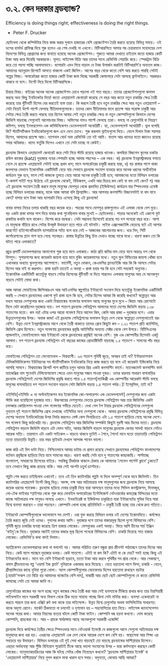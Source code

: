 # ৩.২. কেন দরকার ব্রডব্যান্ড?

Efficiency is doing things right; effectiveness is doing the right things.

* Peter F. Drucker

ছোটবেলা থেকে কম্পিউটার নিয়ে কাজ করার সুবাদে হাজারের বেশি প্রেজেন্টেশন তৈরি করতে হয়েছে বিভিন্ন সময়ে। ওই ডসের হার্ভার্ড গ্রাফিক্স দিয়ে শুরু হলেও এর শেষ দেখছি না এখনো। বিটিআরসিতে আসার পর চেয়ারম্যান মহোদয়ের দেশ বিদেশের বিভিন্ন প্রোগ্রামের জন্য বানাতে হয়েছে অনেক প্রেজেন্টেশন। শুরুতে আমরা দেখাতে চাইতাম কতো হাজার কোটি টাকা আয় করে দিয়েছি সরকারকে। মূলত: লাইসেন্স বিক্রি আর তাদের সাথে রেভিনিউ শেয়ারিং করে। স্পেকট্রাম বিক্রি করে তো পয়সা পাচ্ছি আলাদাভাবে। ব্যাপারটা এমন গিয়ে দাড়াল যে টাকা উপার্জন করাটাই বিটিআরসি'র অন্যতম কাজ। আমাদের অ্যানুয়াল রিপোর্টে আসতে থাকলো একই জিনিস। আগের বছর থেকে কতো বেশি আয় করতে পারছি সেটাই গল্পের বিষয়। অপারেটররা কতো হাজার কোটি টাকা জমা দিচ্ছে সরকারী কোষাগারে সেটা আসছে ফ্রন্টলাইনে। সরকারও থাকবে না বসে। টার্গেট দিয়ে দিলো বিটিআরসিকে।

চিন্তার বিষয়। বাইরের অনেক অনেক প্রেজেন্টেশন চোখে পড়লো ওই সাত বছরে। তাদের প্রেজেন্টেশনগুলো ঝলমল করছে অন্য কিছু ইনডিকেটর দিয়ে! কতো এমপ্লয়মেন্ট জেনারেট করেছে সে বছর আর কতো নতুন চাকরির ক্ষেত্র তৈরী করেছে তার খুঁটিনাটি হিসেব বের করতেই ব্যস্ত তারা। কি করলে তৈরী হবে নতুন চাকরির ক্ষেত্র আর নতুন এমপ্লয়মেন্ট – সেটা নিয়েই উল্টে পাল্টে ফেলছে নীতিমালাগুলোকে। তাদের কোন নীতিমালার ফলে প্রত্যক্ষ আর পরোক্ষ চাকুরী আর সেটার ক্ষেত্র তৈরী করতে পারছে তার হিসেব আবার সেই নতুন চাকরির ক্ষেত্র বা নতুন কোম্পানিগুলো কিভাবে দেশের জিডিপি বাড়াচ্ছে সেগুলোই আলোচনার বিষয়। অফিসের নামও পাল্টে ফেলছে তারা। বলছে না রেগুলেটরি বা নিয়ন্ত্রণ কমিশন, বলছে ইনফরমেশন এন্ড কমিউনিকেশন ডেভেলপমেন্ট অথোরিটি। হ্যা, ডেভেলপমেন্ট অথোরিটি। ভুল বলেছি কি? স্ট্যাটিসটিকাল ইনডিকেটরগুলো জল এনে দেবে চোখে। শুরু করলাম স্লাইডগুলো দিয়ে। ফেলে দিলাম টাকা পয়সার হিসেব, আমাদের প্রত্যক্ষ আয়। ন্যাশনাল বোর্ড অফ রেভিনিউ তো নই আমি। বাতাস আর খাদ্যের মতো জ্ঞানেও রয়েছে সবার অধিকার। খাদ্যে ভর্তুকি দিলেও এখানে তো সেটা চাচ্ছে না কেউই।

ব্রডব্যান্ড কিভাবে এমপ্লয়মেন্ট জেনারেট করে সেটা নিয়ে স্টাডি রয়েছে হাজার খানেক। কলম্বিয়া বিজনেস স্কুলের ডকটর রাউল কাজের \(katz\) দুহাজার নয়ের পেপারটা হচ্ছে আমার পছন্দের – এক নম্বর। ক\) ব্রডব্যান্ড ইনফ্রাস্ট্রাকচার বসাতে গেলে যে প্রত্যক্ষ এমপ্লয়মেন্ট সেটাই হচ্ছে প্রথম ধাপ; মানে অপারেটরের চাকুরী করছে যারা, খ\) বড় রাস্তার পাশে থাকা জনপদের যেভাবে ইকোনমিক একটিভিটি বেড়ে যায় সেভাবে ব্রডব্যান্ড সংযোগ ব্যবহার করে অনেক ধরনের অর্থনৈতিক কার্যক্রম শুরু হবে, ফলে সেই কাজকে তুলতে যেয়ে আরো অনেক চাকুরী তৈরী হবে; আমাজনের মতো বিলিয়ন ডলারের ই-কমার্স সাইট গড়ে উঠেছে এই ব্রডব্যান্ড থেকেই, বিডিজবস, এখনি আর বিক্রয়.কম কেই বা বাদ দেই কেন? গ\) আর এই ব্রডব্যান্ড সংযোগ তৈরী করবে মানুষ মানুষের যোগসূত্র থেকে প্রভাবিত \(ইন্ডিউসড\) কার্যক্রম যার স্পিলওভার এফেক্ট হচ্ছে বিলিয়ন ডলারের বাজার, যাকে আজ আমরা বলি ফ্রিল্যান্সিং। আর আপনার কনসাল্টিং বিজনেসটাই বা বাদ যাবে কেন? বাসায় বসে টাকা আয় ব্যাপারটা নিয়ে এসেছে কিন্তু এই ব্রডব্যান্ড!

বাবার বাসায় নিচের তলায় থাকছি বছর কয়েক ধরে। শহরের সাথে যোগসুত্র রাস্তাগুলোও এই এলাকা থেকে বেশ দুরে। বড় একটা রাস্তা বাসার পাশ দিয়ে যাবার কথা শুনেছিলাম বাবার মুখেই – ছোটবেলায়। পাড়ার অনেকেই এই একশো ফুট রাস্তাটার কথাটা বলে থাকেন। বিশেষ করে বয়স্করা। সেটা সম্ভাবনা হিসেবেই রয়েছে গত দশ পনেরো বছর ধরে। আশা যে মানুষকে বাঁচিয়ে রাখে সেটার উত্কৃষ্ট উদাহরণ হতে পারে এই ঘটনাটা। লাইফ এক্সপেকটেন্সি বেড়েছে বটে এই আশার কারণেই! হাইপোথেটিক্যালি ব্যাপারটাকে সত্যি বলে ধরে নেই – আজকের আলোচনার জন্য। ধরে নিন, সিটি কর্পোরেশনের প্ল্যান পাশ হয়ে গেছে গতবছর। রাস্তার উন্নতির কিছু চিহ্ন দেখাও যাচ্ছে মাঝে মধ্যে। ধারণা করুন তো কি ঘটতে পারে এলাকাতে?

প্রচুর প্রপার্টি ডেভেলপারদের আনাগোনা শুরু হয়ে যাবে এলাকায়। কাঠা প্রতি জমির দাম বেড়ে যাবে অন্ততঃ দশ থেকে বিশগুন। সুপারশপের জন্য কয়েকটা জায়গা হয়ে যাবে বুকিং কয়েকমাসের মধ্যে। নতুন স্কুল বিল্ডিংয়ের জায়গা খোঁজা হবে এখানকার অখ্যাত স্কুলগুলোর আশেপাশে। ফার্মেসী, নতুন দোকান, কেএফসির ফ্রানচাইজি আর কি কি আসবে সেটার হিসেব আর নাই বা করলাম। রাস্তা হয়নি তাতেই এ অবস্থা – রাস্তা হবার পর কি হবে সেটা সহজেই অনুমেয়। ইকোনমিক একটিভিটি কতোটুকু বাড়বে সেটার হিসেবের খুঁটিনাটি না দিতে পারলেও এলাকার মানুষের আয় যে অনেকগুন বাড়বে সেটাই মোদ্দা কথা।

আজ আমরা মোবাইলের জিপিআরএস আর আইএসপির স্বল্পগতির ইন্টারনেট সংযোগ দিয়ে যতোটুকু ইকোনমিক একটিভিটি করছি – সেখানে ব্রডব্যান্ডের একশো ফুট রাস্তা হলে কি হবে, সেটার হিসেব আমরা কি করেছি কখনো? স্বল্পোন্নত আর মধ্যম আয়ের দেশগুলোর জন্য একটা বিশ্বব্যাঙ্কের গবেষণার ফলাফল আছে মানুষের মুখে মুখে – কিয়াং আর রোসোটো মিলে যেটা করেছিলেন দুহাজার নয়ে। দশ শতাংশ ব্রডব্যান্ড পেনিট্রেশন আমাদের মতো দেশের জিডিপি বাড়ায় ১.৩৮ শতাংশের মতো। কম নয়! এটার ওপর আরো গবেষণা নিয়ে আসেন কিম, কেলি আর রাজা – দুহাজার দশে। এবার উন্নতদেশগুলোর উপর। অবাক কান্ড! এই ব্রডব্যান্ড পেনিট্রেশনের ফলাফল উন্নত দেশ থেকে স্বল্পোন্নত দেশগুলোতেই বরং বেশি। উন্নত দেশে ইনফ্রাস্ট্রাকচার আগে থেকে তৈরী থাকাতে তাদের গ্রোথ কিছুটা কম – ১.২১ শতাংশ প্রতি ক্যাপিটায়, জিডিপি গ্রোথ হিসেবে। নতুন গবেষণায় ব্রডব্যান্ডের প্রবৃদ্ধি আইসিটির অন্যান্য সেক্টর থেকে বেশ উপরে। বিটিসিএলের ল্যান্ডলাইন, মোবাইলফোন আর ইন্টারনেট থেকে ব্রডব্যান্ডের প্রবৃদ্ধিই অনেক বেশি। বুজ এণ্ড কোম্পানীর হিসেবটা একটু আলাদা। দশ শতাংশ ব্রডব্যান্ড পেনিট্রেশন ওই বছরের কাজের প্রোডাক্টিভিটি বাড়াচ্ছে ১.৫ শতাংশে - সামনের পাঁচ বছর ধরে।

মোবাইলের পেনিট্রেশন তো ফেনোমেনাল – বিশ্বব্যাপী। ৯৬ শতাংশ পৃথিবী জুড়ে, অসম্ভব তাই না? ইন্টারন্যাশনাল টেলিকমিউনিকেশন ইউনিয়নের সব স্ট্যাটিসটিকাল ইনডিকেটর নিয়ে কাজ করতে হয় বলে এই কয়েকটা ইন্ডিকেটর নিয়ে আসছি সামনে। বিশ্বব্যাঙ্কের রিপোর্ট পাশ কাটিয়ে চলুন আমার প্রিয় একটা কনসাল্টিং ফার্মে। ম্যানেজমেন্ট কনসাল্টিং ফার্ম ম্যাকেঞ্জির নাম শুনেননি টেলিযোগাযোগ ক্ষেত্রে এমন মানুষের সন্ধান পাওয়া দুস্কর। ওদের ধারনায় সাধারণ বাসাবাড়ির ব্রডব্যান্ড পেনিট্রেশনই দেশের জিডিপির প্রবৃদ্ধি করতে পারে ১.৪ শতাংশ\[ম্যাকিঞ্জী এণ্ড কোম্পানীর আরেকটা স্টাডি বলছে মানুষের বাসাবাড়িতে দশ শতাংশ সংযোগ বাড়লে সেটা জিডিপি বাড়ায় ১.৪ শতাংশ পর্যন্ত।\]! ইম্প্রেসিভ, তাই না?

ওইসিডি\[ওইসিডি = দ্য অর্গানাইজেশন ফর ইকোনমিক কো-অপারেশন এন্ড ডেভেলপমেন্ট\] দেশগুলোর জন্য একটা স্টাডি করা হয়েছিলো দুহাজার নয়ে। উচ্চআয়ের দেশগুলোর ভেতরে ব্রডব্যান্ড পেনিট্রেশন আর তার জিডিপির একটা চমত্কার কোরিলেশন পাওয়া গেল গবেষণার গভীরে যেতেই। দেখা গেল টপ টায়ার ব্রডব্যান্ড পেনিট্রেশনের দেশগুলো নুন্যতম দুই শতাংশ জিডিপির গ্রোথ দেখাচ্ছে ওইসিডির অন্য দেশগুলো থেকে। আবার ব্রডব্যান্ড পেনিট্রেশনের প্রবৃদ্ধি বিভিন্ন দেশের অন্যান্য ইনডিকেটরের উপর নির্ভর করলেও বেস্ট কেস সিনারিওতে এটা ১.৫ শতাংশ ছাড়িয়ে গেছে অনেক দেশে। সব গবেষণা কিন্তু কাঠখোট্টা নয়। ব্রডব্যান্ড পেনিট্রেশন আর জিডিপির সম্পর্কটা কিছুটা মুরগী আর ডিমের মতো। ব্রডব্যান্ড পেনিট্রেশন বাড়লে জিডিপি বাড়বে এটা যেমন সত্যি, আবার জিডিপি বাড়লে মানুষের ব্রডব্যান্ড কেনার সামর্থ্য বাড়বে সেটাও আরেক সত্যি। তারমানে এটা একটা সাইকেল – বাড়তে থাকবে দুটোই – শৈনে, শৈনে! মানে যতো তাড়াতাড়ি পেনিট্রেশন ততো তাড়াতাড়ি উন্নতি। চার নম্বর স্লাইডটা দেখলে আন্দাজ পাবেন ভালো।

কাজ করি এই বিগ ডাটা নিয়ে। নিশ্চিতভাবে আমার ডাটায় যে প্রমান রয়েছে সেখানে ব্রডব্যান্ডের পেনিট্রেশন বাংলাদেশের বর্তমান প্রবৃদ্ধিকে ছাড়িয়ে নিয়ে যাবে সামনের বছর। ধারণা করছি সেটা হবে দু শতাংশের কাছাকাছি। পাল্টাচ্ছে বাংলাদেশ, সাধারণের হিসেবের বাইরে। সবকিছু ঠিকঠাক থাকলে ঠেকায় কে আমাদের ‘সেভেন পার্সেন্ট ক্লাবে’ ঢুকতে? তবে সেখানে কিছু কাজ রয়েছে বাকি। আর সেই অংশটা চতুর্থ চ্যাপ্টারে।

গল্পটা শেষ করতে চাইছিলাম এখানেই। তবে এই তিন ক্যাটাগরির গল্পটা না দিলে অসম্পূর্ণ থেকে যাবে জিনিসটা। তিন ক্যাটাগরির এমপ্লয়মেন্ট টার্গেট কিন্তু ভিন্ন। অদক্ষ, দক্ষ আর অতিমাত্রায় দক্ষ মানুষগুলোর জন্য ব্রডব্যান্ড নিয়ে আসছে কয়েক ধরনের প্যাকেজ। ব্রডব্যান্ড ছড়িয়ে দেবার চাকুরী নিয়ে যারা আসছেন তাদের মধ্যে সিভিল কনস্ট্রাকশন, দিনমজুর, লো-টেক ফাইবার স্প্লাইসার থেকে শুরু করে মোবাইল অপারেটরের ইন্টেলিজেন্ট নেটওয়ার্কের কমপ্লেক্স বিলিংয়ের মতো কাজে অতিমাত্রায় দক্ষ মানুষও লাগছে এখানে। ইনডাইরেক্ট বা ইন্ডিউসড চাকুরিতে যারা ইন্টারনেটের সুবিধা নিয়ে সারা বিশ্বে ব্যবস্যা করছেন – তারা পড়ছেন। কোম্পানি খোলা হচ্ছে প্রতিমিনিটে – চাকুরী তৈরী হচ্ছে তার থেকে দ্রুত গতিতে।

ইন্টারনেট কোম্পানীগুলোকে ভালোবাসে সব দেশই। ওরা যুক্ত করছে বিলিয়ন ডলার ওই দেশের ইকোনমিতে। কর্মক্ষেত্র তৈরি করতে জুড়ি নেই ওদের। গুগলের কথায় আসি। দুহাজার দশে তাদের বাজারমূল্য ছিলো দুশো বিলিয়নের বেশি। পৃথিবী জুড়ে চাকরির ব্যবস্থা করেছে ত্রিশ হাজার লোকের। ফেসবুকের একই অবস্থা। ফিরে আসি চীনের সার্চ ইঞ্জিন 'বাইদু'কে নিয়ে। দুহাজার আটেই তাদের বাজার মূল্য ছিলো পনেরো বিলিয়নের বেশি। চাকরি দিয়েছে সাত হাজার লোকের। রেভিনিউ'র কথা বাদই দিলাম।

অ্যাপ্লিকেশন ডেভেলপারদের কথা না বললেই নয়। আমার পরিচিত তরুণ বন্ধুরা প্রায় স্ক্রীনশট পাঠাচ্ছেন তাদের দিনের আয় নিয়ে। কেউ মাসে পাচ্ছেন দুহাজার ডলার। কেউ সাতশো। এটাই বা কম কি? এটাই বা কে দেয়? সবই হচ্ছে কিন্তু এই ইন্টারনেটের জন্য। মানে যত বেশি ইন্টারনেট ছড়াবে, ততো টাকা আয় করবে পৃথিবীর সব প্রান্ত থেকে। আর সেকারণে, থমাস ফ্রীডম্যানের গল্প 'ওয়ার্ল্ড ইজ ফ্ল্যাট' দুনিয়াকে একাকার করে দিয়েছে। যেতে হয়তোবা লাগে ভিসা, চাকরি - বেতন, ফ্রীল্যান্সিংয়ের কাছে দুনিয়া পুরো খোলা। অ্যাপ কোম্পানীগুলোর বেচাকেনার হিসেব হয়তোবা রাখছেন বড়টার \[হোয়াট'সআপ তো বিক্রি হয় আমাদের বাজেটের বেশি দাম\], মাঝারী আর ছোট ছোট কোম্পানিগুলো যে কতো রেভিনিউ কামাচ্ছে সেটা তো আমরা জানি না।

রেগুলেটরের কাজের বড় অংশ হচ্ছে নতুন কাজের ক্ষেত্র তৈরী করা আর সেই ব্যবস্যাকে টিকিয়ে রাখার জন্য তার টারশিয়ারী লাইফলাইন মানে সরকারী অন্য বিভাগ থেকে ঠিক মতো সাহায্য পাচ্ছে কিনা সেটা মনিটর করা। ব্যবস্যা একেবারেই না করতে পারলে তার জন্য এক্সিট রুট বলা থাকে তার লাইসেন্সে। উন্নত বিশ্বে রেগুলেটর অথবা ফাসিলিটেটর সাধারণত: থাকে অদৃশ্য রোলে। মার্কেট ঠিকমতো না চললেই ও দৃশ্যমান হয় – সহযোগিতার হাত নিয়ে। লাইসেন্স ক্যানসেলেশন অনেক পরের কথা। আবার নিয়মের ব্যত্যয় ঘটলে কোটি টাকা ফাইন। কোম্পানি বন্ধ হয়না কখনো। দোষ করেছে কোম্পানি, গ্রাহকেরা নয়। আর – গ্রাহক স্বার্থরক্ষায় আছে অনেকগুলো সরকারী এজেন্সি!

ব্রডব্যান্ড দিয়ে কার্যক্ষেত্র তৈরীর ক্ষেত্রে স্পিলওভার মানে নেটওয়ার্ক ইফেক্টে যে কাজগুলো আসে সেগুলো অতিমাত্রার দক্ষ মানুষদের জন্য ধরা হয়। এধরনের এমপ্লয়মেন্ট এক দেশ থেকে আরেক দেশে কম বেশি হয়। স্বাস্থ্যসেবা আর শিক্ষা এর সবচেয়ে বড় উদাহরণ। বিলিয়ন ডলারের এই দুই সেবা খাত বাড়ছেই তো বাড়ছে ব্রডব্যান্ডের মাল্টিপ্লায়ার হিসেবে। এছাড়া অর্থব্যবস্থা আর পুঁজি বিনিয়োগ পুরোটাই টিকে আছে ভালো সংযোগের উপর – যারা কর্মসংস্থান করছেন কোটি লোকের। ম্যানুফ্যাকচারিংয়ের আজ কি ঘটছে সেটার খোঁজ নিয়েছেন কখনো? ‘ব্রডব্যান্ড মাল্টিপ্লায়ার ইফেক্ট’ বা ‘এমপ্লয়মেন্ট মাল্টিপ্লায়ার’ নিয়ে গুগল করলে মাথা খারাপ হবে সবার। বলুনতো, কোথায় আছি আমরা?

